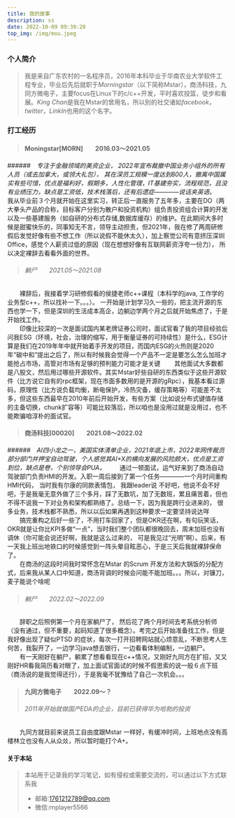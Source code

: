 ```yaml
---
title: 我的故事
description: ss
date: 2022-10-09 09:39:20
top_img: /img/mou.jpeg
---
```

### 个人简介
>我是来自广东农村的一名程序员，2016年本科毕业于华南农业大学软件工程专业，毕业后先后就职于*Morningstar*（以下简称Mstar），商汤科技，九同方微电子，主要focus在Linux下的c/c++开发，平时喜欢投篮，徒步和看展。*King Chan*是我在Mstar的曾用名，所以别的社交诸如*facebook*，*twitter*，*LinkIn*也用的这个名字。
### 打工经历
>#### Moningstar[MORN]　　2016.03～2021.05
######　*专注于金融领域的美资企业， 2022年宣布裁撤中国业务小组外的所有人员（或去加拿大，或领大礼包）， 其在深员工规模一度达到800人，撤离中国属实有些可惜，优点是福利好，假期多，人性化管理，IT基建夯实，流程规范，且没有业绩压力，缺点是工资低，技术栈落后，还有后遗症————说话夹英语。*
　　我从毕业前３个月就开始在这里实习，转正后一直服务了五年多，主要在DO（两大拳头产品的合称，目标客户分别为散户和投资机构）组负责投资组合计算的开发以及一些基建服务（如自研的分布式存储,数据库缓存）的维护。在此期间大多时候是甜蜜快乐的，同事知无不言，领导主动担责，但2021年，我在修了两周研修假后发觉好像有些不想工作（所以说假不能休太久），加上察觉公司有意挤压深圳Office，感觉个人薪资过低的原因（现在想想好像有互联网薪资浮夸一份力）， 所以决定裸辞去看看外面的世界。 
>###### 躺尸　　2021.05～2021.08
　　裸辞后，我接着学习研修假看的侯捷老师c++课程（本科学的java, 工作学的业务型c++，所以找补一下。。。）。 一开始是计划学习久一些的，把主流开源的东西也学一下，但是深圳的生活成本高企，边躺边学两个月之后就开始焦虑了，于是开始找工作。  
　　印像比较深的一次是面试国内某老牌证券公司时，面试官看了我的项目经验后问我ESG（环境，社会，治理的缩写，用于衡量证券的可持续性）是什么，ESG计算是我们在2019年年中就开始着手开发的项目，而国内ESG的火热则是2020年“碳中和”提出之后了，所以有时候我会觉得一个产品不一定是要怎么怎么加班才能抢占市场，高管对市场有足够的预判能力可能才是关键
　　其他面试大多数都是八股文，然后用过哪些开源软件。其实Ｍstar好些自研的东西类似于这些开源软件（比方说它自有的rpc框架，现在市面多数用的是开源的gRpc），我基本看过源码，原理性（比方说负载均衡，断电保护，冷热灾备，缓存策略等）可能差不太多，但这些东西最早在2010年前后开始开发，有些方案（比如说分布式键值存储的主备切换，chunk扩容等）可能比较落后，所以咱也是没用过就是没用过，也不能欺骗咱淳朴的面试官。
>#### 商汤科技[00020]　　2021.08～2022.02　　
######　*AI四小龙之一，美国实体清单企业，2021年底上市，2022年网传裁员部分部门并押宝自动驾驶，个人感觉其AI+X的横向发展的风险颇大，优点是工资到位，缺点是卷，个别领导会PUA。*
　　通过一顿面试，运气好来到了商汤自动驾驶部门负责HMI的开发。入职一周后接到了第一个任务————一个月时间重构HMI代码， 当时我有尔康的同款表情包， 我跟leader说
不好吧，他说不会不好吧，于是我毫无意外做了三个多月，踩了无数坑，加了无数班，累且痛苦着，但也不得不说我一下对业务和架构都熟络了。总结一下，因为我是跨行业进来的， 很多业务，技术栈都不熟悉，所以以后如果再遇到这种要求一定要坚持说达咩  
　　搞完重构之后好一些了，不用打车回家了，但是OKR还在啊，有句玩笑话，OKR就是让你比KPI多做“一点”，当时我们整个团队都很晚回去，周末加班也没有调休（你可能会说还好啊，我就是这么过来的， 可是我见过“光明”啊）。后来，有一天我上班出地铁口的时候感觉到一阵头晕目眩恶心，于是三天后我就裸辞保命了。  
　　在商汤的这段时间我时常怀念在Mstar 的Scrum 开发方法和大锅饭的分配方式，后来我从某人口中知道，商汤背调的时候会问能不能加班。。。所以，对镰刀，麦子能说个啥呢
>###### 躺尸　　2022.02～2022.09
　　辞职之后照例第一个月在家躺尸了， 然后花了两个月时间去考系统分析师（没有通过，但不重要，起码知道了很多概念）。考完之后开始准备找工作，但是我好像出现了疑似PTSD 的症状，每次一打开招聘网站就心烦意乱，不断思考人生何苦，我裂开了，一边学习java想去银行，一边看看体制编制，一边躺尸。  
　　有一天刚好在躺尸，躺累了想看看现在c++情况，又刚好九同方在扩招，又又刚好HR看我简历看对眼了，加上面试官面试的时候不假思索的说一般６点下班（商汤说的是我觉得还行），于是我毫不犹豫给了自己一次机会。。。
>#### 九同方微电子　　2022.09～？　
>######  *2011年开始就做国产EDA的企业，目前已获得华为哈勃的投资*
　　九同方就目前来说员工自由度跟Mstar 一样好，有缓冲时间，上班地点没有高楼林立也没有人从众𠈌，所以暂时能打个A+。
　　

#### 关于本站
>本站用于记录我的学习笔记，如有侵权或需要交流的，可以通过以下方式联系我
>* 邮箱:1761212789@qq.com
>* 微信:ｍplayer5566